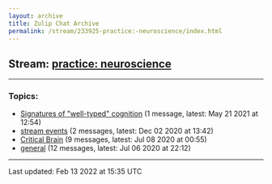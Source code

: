 ```yaml
---
layout: archive
title: Zulip Chat Archive
permalink: /stream/233925-practice:-neuroscience/index.html
---
```


## Stream: [practice: neuroscience](https://mattecapu.github.io/ct-zulip-archive/stream/233925-practice:-neuroscience/index.html)
---

### Topics:

* [Signatures of "well-typed" cognition](topic/Signatures.20of.20.22well-typed.22.20cognition.html) (1 message, latest: May 21 2021 at 12:54)
* [stream events](topic/stream.20events.html) (2 messages, latest: Dec 02 2020 at 13:42)
* [Critical Brain](topic/Critical.20Brain.html) (9 messages, latest: Jul 08 2020 at 00:55)
* [general](topic/general.html) (12 messages, latest: Jul 06 2020 at 22:12)

<hr><p>Last updated: Feb 13 2022 at 15:35 UTC</p>